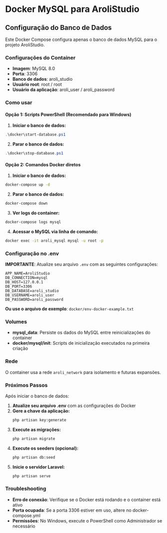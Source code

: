 # Docker MySQL para AroliStudio

## Configuração do Banco de Dados

Este Docker Compose configura apenas o banco de dados MySQL para o projeto AroliStudio.

### Configurações do Container

- **Imagem**: MySQL 8.0
- **Porta**: 3306
- **Banco de dados**: aroli_studio
- **Usuário root**: root / root
- **Usuário da aplicação**: aroli_user / aroli_password

### Como usar

#### Opção 1: Scripts PowerShell (Recomendado para Windows)

1. **Iniciar o banco de dados:**
```powershell
.\docker\start-database.ps1
```

2. **Parar o banco de dados:**
```powershell
.\docker\stop-database.ps1
```

#### Opção 2: Comandos Docker diretos

1. **Iniciar o banco de dados:**
```bash
docker-compose up -d
```

2. **Parar o banco de dados:**
```bash
docker-compose down
```

3. **Ver logs do container:**
```bash
docker-compose logs mysql
```

4. **Acessar o MySQL via linha de comando:**
```bash
docker exec -it aroli_mysql mysql -u root -p
```

### Configuração no .env

**IMPORTANTE**: Atualize seu arquivo `.env` com as seguintes configurações:

```env
APP_NAME=AroliStudio
DB_CONNECTION=mysql
DB_HOST=127.0.0.1
DB_PORT=3306
DB_DATABASE=aroli_studio
DB_USERNAME=aroli_user
DB_PASSWORD=aroli_password
```

**Ou use o arquivo de exemplo**: `docker/env-docker-example.txt`

### Volumes

- **mysql_data**: Persiste os dados do MySQL entre reinicializações do container
- **docker/mysql/init**: Scripts de inicialização executados na primeira criação

### Rede

O container usa a rede `aroli_network` para isolamento e futuras expansões.

### Próximos Passos

Após iniciar o banco de dados:

1. **Atualize seu arquivo .env** com as configurações do Docker
2. **Gere a chave da aplicação:**
   ```bash
   php artisan key:generate
   ```
3. **Execute as migrações:**
   ```bash
   php artisan migrate
   ```
4. **Execute os seeders (opcional):**
   ```bash
   php artisan db:seed
   ```
5. **Inicie o servidor Laravel:**
   ```bash
   php artisan serve
   ```

### Troubleshooting

- **Erro de conexão**: Verifique se o Docker está rodando e o container está ativo
- **Porta ocupada**: Se a porta 3306 estiver em uso, altere no docker-compose.yml
- **Permissões**: No Windows, execute o PowerShell como Administrador se necessário
